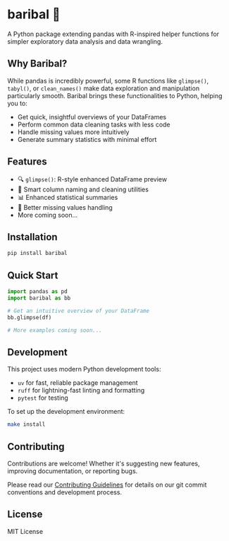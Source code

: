 # baribal 🐻

A Python package extending pandas with R-inspired helper functions for simpler exploratory data analysis and data wrangling.

## Why Baribal?

While pandas is incredibly powerful, some R functions like `glimpse()`, `tabyl()`, or `clean_names()` make data exploration and manipulation particularly smooth. Baribal brings these functionalities to Python, helping you to:

- Get quick, insightful overviews of your DataFrames
- Perform common data cleaning tasks with less code
- Handle missing values more intuitively
- Generate summary statistics with minimal effort

## Features

- 🔍 `glimpse()`: R-style enhanced DataFrame preview
- 🧹 Smart column naming and cleaning utilities
- 📊 Enhanced statistical summaries
- 🔮 Better missing values handling
- More coming soon...

## Installation

```bash
pip install baribal
```

## Quick Start

```python
import pandas as pd
import baribal as bb

# Get an intuitive overview of your DataFrame
bb.glimpse(df)

# More examples coming soon...
```

## Development

This project uses modern Python development tools:
- `uv` for fast, reliable package management
- `ruff` for lightning-fast linting and formatting
- `pytest` for testing

To set up the development environment:

```bash
make install
```

## Contributing

Contributions are welcome! Whether it's suggesting new features, improving documentation, or reporting bugs.

Please read our [Contributing Guidelines](CONTRIBUTING.md) for details on our git commit conventions and development process.

## License

MIT License
